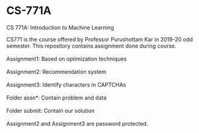 # CS-771A
CS 771A: Introduction to Machine Learning

CS771 is the course offered by Professor Purushottam Kar in 2019-20 odd semester. This repository contains assignment done during course.
<br/><br/>
Assignment1: Based on optimization techniques
<br/><br/>
Assignment2: Recommendation system
<br/><br/>
Assignment3: Identify characters in CAPTCHAs
<br/><br/>
Folder assn*: Contain problem and data
<br/><br/>
Folder submit: Contain our solution
<br/><br/>
Assignment2 and Assignment3 are password protected.
